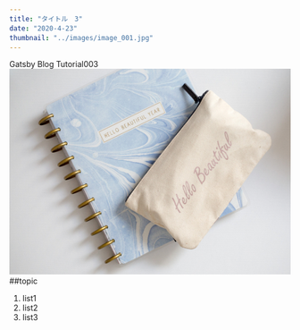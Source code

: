 ```yaml
---
title: "タイトル　3"
date: "2020-4-23"
thumbnail: "../images/image_001.jpg"
---
```


Gatsby Blog Tutorial003
![Sample](../images/image_001.jpg)
##topic

1. list1
2. list2
3. list3
